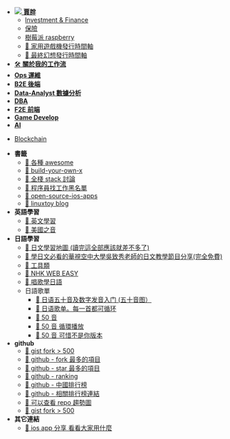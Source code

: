 - [![](https://blog.jiapan.tw/assets/favicon/favicon-16x16.png) **賈胖**](/self/README.md)
  - [Investment & Finance](/self/investment-finance/README.md)
  - [保險](/self/insurance/README.md)
  - [樹莓派 raspberry](/self/raspberry/README.md)
  - [:link: 家用遊戲機發行時間軸](https://blog.jiapan.tw/pages/home-console-timeline.html)
  - [:link: 最終幻想發行時間軸](https://blog.jiapan.tw/pages/final-fantasy-timeline.html)
- [:hammer_and_wrench: **關於我的工作流**](/workflow/README.md)
- [**Ops 運維**](/ops/README.md)
- [**B2E 後端**](/b2e/README.md)
- [**Data-Analyst 數據分析**](/data-analyst/README.md)
- [**DBA**](/dba/README.md)
- [**F2E 前端**](/f2e/README.md)
- [**Game Develop**](/game/README.md)
- [**AI**](/ai/README.md)

* [Blockchain](/blockchain/README.md)

- **書籤**
  - [:link: 各種 awesome](https://github.com/search?q=awesome&ref=opensearch)
  - [:link: build-your-own-x](https://github.com/danistefanovic/build-your-own-x)
  - [:link: 全棧 stack 討論](https://news.ycombinator.com/item?id=18829557)
  - [:link: 程序員找工作黑名單](http://coder.shengxinjing.cn/tools/#%E9%9D%A0%E8%B0%B1%E7%9A%84%E5%B7%A5%E5%85%B7)
  - [:link: open-source-ios-apps](https://github.com/dkhamsing/open-source-ios-apps)
  - [:link: linuxtoy blog](https://linuxtoy.org/)
- **英語學習**
  - [:link: 英文學習](https://byoungd.gitbook.io/english-level-up-tips/)
  - [:link: 美國之音](https://www.chinavoa.com/voa_special_english/)
- **日語學習**
  - [:link: 日文學習地圖 (讀完這全部應該就差不多了)](https://www.sigure.tw/comprehensive-learning/mix/397-self-study-guides)
  - [:link: 學日文必看的華視空中大學吳致秀老師的日文教學節目分享(完全免費)](https://jp.hiyawu.com/2019/11/tv.html?m=1)
  - [:link: 工具類](https://blog-tw.amazingtalker.com/blog/2017/3/22/japanapp)
  - [:link: NHK WEB EASY](https://www3.nhk.or.jp/news/easy/)
  - [:link: 唱歌學日語](https://www.jpmarumaru.com)
  - 日語歌單
    - [:link: 日语五十音及数字发音入门 (五十音图）](https://music.163.com/#/playlist?id=110943777)
    - [:link: 日语歌单。每一首都可循环](https://music.163.com/#/playlist?id=164238075)
    - [:link: 50 音](https://www.sigure.tw/learn-japanese/intro/japanese-50)
    - [:link: 50 音 循環播放](https://www.youtube.com/watch?v=eFOtfqEKHWo&feature=youtu.be)
    - [:link: 50 音 可惜不是你版本](https://www.youtube.com/watch?time_continue=19&v=r_NrpN2k2zI)
- **github**
  - [:link: gist fork > 500](https://gist.github.com/search?utf8=%E2%9C%93&q=forks%3A%3E500&ref=searchresults)
  - [:link: github - fork 最多的項目](https://github.com/search?o=desc&q=stars:%3E1&s=forks&type=Repositories)
  - [:link: github - star 最多的項目](https://github.com/search?q=stars:%3E1&s=stars&type=Repositories)
  - [:link: github - ranking](https://microzz.com/github-ranking/)
  - [:link: github - 中國排行榜](http://githubrank.com/)
  - [:link: github - 相關排行榜連結](https://www.diycode.cc/topics/44)
  - [:link: 可以查看 repo 趨勢圖](https://star-history.t9t.io/)
  - [:link: gist fork > 500](https://gist.github.com/search?utf8=%E2%9C%93&q=forks%3A%3E500&ref=searchresults)
- **其它連結**
  - [:link: ios app 分享 看看大家用什麼](https://jinshuju.net/f/mDJREe/r/mDJREe/share_entries)

